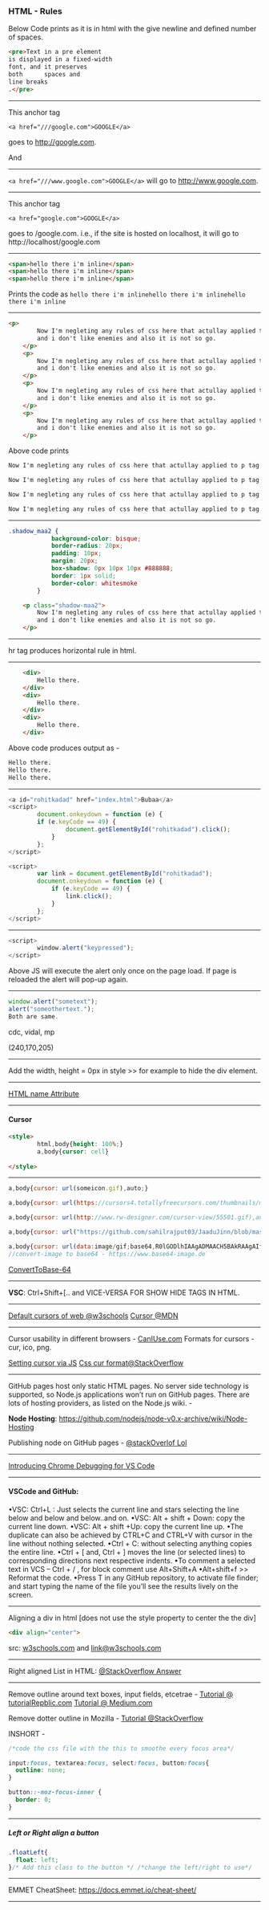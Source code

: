 ### HTML - Rules

Below Code prints as it is in html with the give newline and defined number of spaces.

```html
<pre>Text in a pre element
is displayed in a fixed-width
font, and it preserves
both      spaces and
line breaks
.</pre>
```

***

This anchor tag

 ``` <a href="///google.com">GOOGLE</a> ```  

goes to http://google.com.

And

***

 ``` <a href="///www.google.com">GOOGLE</a> ```  will go to http://www.google.com.

***

This anchor tag 

 ``` <a href="google.com">GOOGLE</a> ```  

goes to /google.com. i.e., if the site is hosted on localhost, it will go to http://localhost/google.com

***

```html
<span>hello there i'm inline</span>
<span>hello there i'm inline</span>
<span>hello there i'm inline</span>
```

Prints the code as 
 ``` hello there i'm inlinehello there i'm inlinehello there i'm inline ``` 

***

```html
<p>
        Now I'm negleting any rules of css here that actullay applied to p tag
        and i don't like enemies and also it is not so go.
    </p>
    <p>
        Now I'm negleting any rules of css here that actullay applied to p tag
        and i don't like enemies and also it is not so go.
    </p>
    <p>
        Now I'm negleting any rules of css here that actullay applied to p tag
        and i don't like enemies and also it is not so go.
    </p>
    <p>
        Now I'm negleting any rules of css here that actullay applied to p tag
        and i don't like enemies and also it is not so go.
    </p>
```

Above code prints

```html
Now I'm negleting any rules of css here that actullay applied to p tag and i don't like enemies and also it is not so go.

Now I'm negleting any rules of css here that actullay applied to p tag and i don't like enemies and also it is not so go.

Now I'm negleting any rules of css here that actullay applied to p tag and i don't like enemies and also it is not so go.

Now I'm negleting any rules of css here that actullay applied to p tag and i don't like enemies and also it is not so go.
```

***

```css
.shadow_maa2 {
            background-color: bisque;
            border-radius: 20px;
            padding: 10px;
            margin: 20px;
            box-shadow: 0px 10px 10px #888888;
            border: 1px solid;
            border-color: whitesmoke
        }
```

```html
	<p class="shadow-maa2">
        Now I'm negleting any rules of css here that actullay applied to p tag
        and i don't like enemies and also it is not so go.
    </p>
```
***

hr tag produces horizontal rule in html.
***

```	html
	<div>
        Hello there.
    </div>
    <div>
        Hello there.
    </div>
    <div>
        Hello there.
    </div>
```

Above code produces output as -

```html
Hello there.
Hello there.
Hello there.
```

***

```javascript
<a id="rohitkadad" href="index.html">Bubaa</a>
<script>
        document.onkeydown = function (e) {
        if (e.keyCode == 49) {
        	    document.getElementById("rohitkadad").click();
            }
        };
</script>       
```

```javascript
<script>
        var link = document.getElementById("rohitkadad");
        document.onkeydown = function (e) {
            if (e.keyCode == 49) {
                link.click();
            }
        };
</script> 
```

***
```javascript
<script>
        window.alert("keypressed");
</script>
```

Above JS will execute the alert only once on the page load. If page is reloaded the alert will pop-up again.

***

```javascript
window.alert("sometext");
alert("someothertext.");
Both are same.
```

cdc, vidal, mp

(240,170,205)

***

Add the width, height = 0px in style >> for example to hide the div element.

***

[HTML name Attribute](https://www.w3schools.com/tags/att_name.asp)	

***

#### Cursor

```html
<style>
        html,body{height: 100%;}
        a,body{cursor: cell}
            
</style>
```

***


```javascript
a,body{cursor: url(someicon.gif),auto;}

a,body{cursor: url(https://cursors4.totallyfreecursors.com/thumbnails/magic-wand-ani.gif),auto;}

a,body{cursor: url(http://www.rw-designer.com/cursor-view/55501.gif),auto;}

a,body{cursor: url("https://github.com/sahilrajput03/JaaduJinn/blob/master/cursors/magic-wand-animated.gif?raw=true"),auto;}

a,body{cursor: url(data:image/gif;base64,R0lGODlhIAAgADMAACH5BAkRAAgAIf8LTkVUU0NBUEUyL#data#data#data#data#data#data#data#data#data#data#more#data#endData),auto;}
//convert-image to base64 - https://www.base64-image.de 
```

[ConvertToBase-64](https://www.base64-image.de )

***

**VSC**: Ctrl+Shift+[.. and VICE-VERSA FOR SHOW HIDE TAGS IN HTML.

------

[Default cursors of web @w3schools](https://www.w3schools.com/cssref/tryit.asp?filename=trycss_cursor)		[Cursor @MDN](https://developer.mozilla.org/en-US/docs/Web/CSS/CSS_Basic_User_Interface/Using_URL_values_for_the_cursor_property)		

***

Cursor usability in different browsers - [CanIUse.com](https://caniuse.com/#search=cursor) 
Formats for cursors - cur, ico, png.

[Setting cursor via JS](https://stackoverflow.com/questions/9408780/javascript-firefox-how-to-set-custom-cursor-from-local-png-file)  [Css cur format@StackOverflow](https://stackoverflow.com/questions/32037763/css-cur-cursor-format)	

***



GitHub pages host only static HTML pages. No server side technology is supported, so Node.js applications won’t run on GitHub pages. There are lots of hosting providers, as listed on the Node.js
wiki. - 

**Node Hosting**: https://github.com/nodejs/node-v0.x-archive/wiki/Node-Hosting

Publishing node on GitHub pages - [@stackOverlof Lol](https://stackoverflow.com/questions/15718649/how-to-publish-a-website-made-by-node-js-to-github-pages)

***

[Introducing Chrome Debugging for VS Code](https://code.visualstudio.com/blogs/2016/02/23/introducing-chrome-debugger-for-vs-code)		

***

#### VSCode and GitHub:

•VSC: Ctrl+L : Just selects the current line and stars selecting the line below and below and below..and on.
•VSC: Alt + shift + Down: copy the current line down.
•VSC: Alt + shift +Up: copy the current line up.
•The duplicate can also be achieved by CTRL+C and CTRL+V with cursor in the line without nothing selected.
•Ctrl + C: without selecting anything copies the entire line.
•Ctrl + [ and, Ctrl + ] moves the line (or selected lines) to corresponding directions next respective indents.
•To comment a selected text in VCS – Ctrl + / , for block comment use Alt+Shift+A
•Alt+shift+f >> Reformat the code.
•Press T in any GitHub repository, to activate file finder; and start typing the name of the file you’ll see the results lively on the screen.

***

Aligning a div in html [does not use the style property to center the the div]

```html
<div align="center"> 
```

src: [w3schools.com](https://www.w3schools.com/tags/tryit.asp?filename=tryhtml_div_align) and [link@w3schools.com](https://www.w3schools.com/tags/att_div_align.asp)

***

Right aligned List in HTML: [@StackOverflow Answer](https://stackoverflow.com/questions/10431037/css-right-aligned-list)	

***

Remove outline around text boxes, input fields, etcetrae - 
[Tutorial @ tutorialRepblic.com](https://www.tutorialrepublic.com/faq/how-to-remove-outline-around-text-input-boxes-in-chrome-using-css.php)		[Tutorial @ Medium.com](https://medium.com/@hassadee/remove-blue-border-outline-in-chrome-and-dash-border-in-firefox-b857d452d136)	

Remove dotter outline in Mozilla -
[Tutorial @StackOverflow](https://stackoverflow.com/questions/71074/how-to-remove-firefoxs-dotted-outline-on-buttons-as-well-as-links)

INSHORT -

```css
/*code the css file with the this to smoothe every focus area*/

input:focus, textarea:focus, select:focus, button:focus{
  outline: none;
}

button::-moz-focus-inner {
  border: 0;
}
```

***

##### Left or Right align a button 

```css
.floatLeft{
  float: left;
}/* Add this class to the button */ /*change the left/right to use*/
```

***

EMMET CheatSheet:  https://docs.emmet.io/cheat-sheet/ 

***

